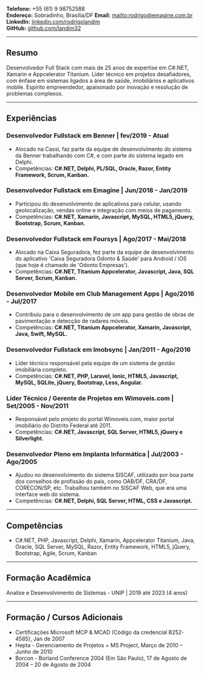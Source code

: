 **Telefone:** +55 (61) 9 98752588  
**Endereço:** Sobradinho, Brasília/DF
**Email:** [mailto:rodrigo@emagine.com.br](rodrigo@emagine.com.br)  
**LinkedIn:** [linkedin.com/rodrigolandim](linkedin.com/rodrigolandim)  
**GitHub:** [github.com/landim32](github.com/landim32) 

---

## Resumo
Desenvolvedor Full Stack com mais de 25 anos de expertise em C#.NET, Xamarin e Appcelerator Titanium. Líder técnico em projetos desafiadores, com ênfase em sistemas ligados a área de saúde, imobiliários e aplicativos mobile. Espírito empreendedor, apaixonado por inovação e resolução de problemas complexos.

---

## Experiências

### Desenvolvedor Fullstack em Benner | fev/2019 - Atual
- Alocado na Cassi, faz parte da equipe de desenvolvimento do sistema da Benner trabalhando com C#, e com parte do sistema legado em Delphi.
- Competências: **C#.NET, Delphi, PL/SQL, Oracle, Razor, Entity Framework, Scrum, Kanban.**

### Desenvolvedor Fullstack em Emagine | Jun/2018 - Jan/2019
- Participou do desenvolvimento de aplicativos para celular, usando geolocalização, vendas online e integração com meios de pagamento.
- Competências: **C#.NET, Xamarin, Javascript, MySQL, HTML5, jQuery, Bootstrap, Scrum, Kanban.**

### Desenvolvedor Fullstack em Foursys | Ago/2017 - Mai/2018
- Alocado na Caixa Seguradora, fez parte da equipe de desenvolvimento do aplicativo 'Caixa Seguradora Odonto & Saúde' para Android / iOS (que hoje é chamado de 'Odonto Empresas').
- Competências: **C#.NET, Titanium Appcelerator, Javascript, Java, SQL Server, Scrum, Kanban.**

### Desenvolvedor Mobile em Club Management Apps | Ago/2016 - Jul/2017
- Contribuiu para o desenvolvimento de um app para gestão de obras de pavimentação e detecção de radares móveis.
- Competências: **C#.NET, Titanium Appcelerator, Xamarin, Javascript, Java, Swift, MySQL.**

### Desenvolvedor Fullstack em Imobsync | Jan/2011 - Ago/2016
- Líder técnico responsável pela equipe de um sistema de gestão imobiliária completo.
- Competências: **C#.NET, PHP, Laravel, Ionic, HTML5, Javascript, MySQL, SQLite, jQuery, Bootstrap, Less, Angular.**

### Líder Técnico / Gerente de Projetos em Wimoveis.com | Set/2005 - Nov/2011
- Responsável pelo projeto do portal Wimoveis.com, maior portal imobiliário do Distrito Federal até 2011. 
- Competências: **C#.NET, Javascript, SQL Server, HTML5, jQuery e Silverlight.**

### Desenvolvedor Pleno em Implanta Informática | Jul/2003 - Ago/2005
- Ajudou no desenvolvimento do sistema SISCAF, utilizado por boa parte dos conselhos de profissão do país, como OAB/DF, CRA/DF, CORECON/SP, etc. Trabalhou também no SISCAF Web, que era uma interface web do sistema.
- Competências: **C#.NET, Delphi, SQL Server, HTML, CSS e Javascript.**

---

## Competências
- C#.NET, PHP, Javascript, Delphi, Xamarin, Appcelerator Titanium, Java, Oracle, SQL Server, MySQL, Razor, Entity Framework, HTML5, jQuery, Bootstrap, Agile, Scrum, Kanban

---

## Formação Acadêmica
Analíse e Desenvolvimento de Sistemas - UNIP | 2019 até 2023 (4 anos)

---

## Formação / Cursos Adicionais
- Certificações Microsoft MCP & MCAD (Código da credencial B252-4585), Jan de 2007
- Hepta - Gerenciamento de Projetos + MS Project, Março de 2010 – Junho de 2010
- Borcon - Borland Conference 2004 (Em São Paulo), 17 de Agosto de 2004 – 20 de Agosto de 2004

